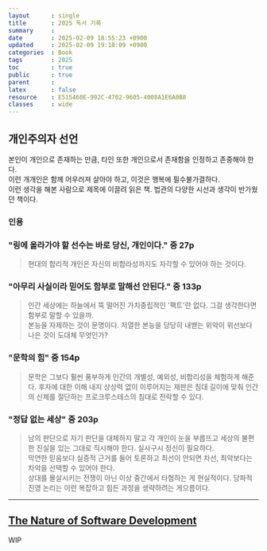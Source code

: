```yaml
---
layout      : single
title       : 2025 독서 기록
summary     : 
date        : 2025-02-09 18:55:23 +0900
updated     : 2025-02-09 19:18:09 +0900
categories  : Book
tags        : 2025
toc         : true
public      : true
parent      : 
latex       : false
resource    : E515460E-992C-4702-9605-4008A1E6A0B8
classes     : wide
---
```


## 개인주의자 선언
본인이 개인으로 존재하는 만큼, 타인 또한 개인으로서 존재함을 인정하고 존중해야 한다.  
이런 개개인은 함께 어우러져 살아야 하고, 이것은 행복에 필수불가결하다.  
이런 생각을 해본 사람으로 제목에 이끌려 읽은 책. 법관의 다양한 시선과 생각이 반가웠던 책이다.


### 인용
### "링에 올라가야 할 선수는 바로 당신, 개인이다." 중 27p
> 현대의 합리적 개인은 자신의 비합라성까지도 자각할 수 있어야 하는 것이다.

### "아무리 사실이라 믿어도 함부로 말해선 안된다." 중 133p
> 인간 세상에는 하늘에서 뚝 떨어진 가치중립적인 '팩트'란 없다. 그걸 생각한다면 함부로 말할 수 있을까.  
> 본능을 자제하는 것이 문명이다. 저열한 본능을 당당히 내밷는 위악이 위선보다 나은 것이 도대체 무엇인가?


### "문학의 힘" 중 154p
> 문학은 그보다 훨씬 풍부하게 인간의 개별성, 예외성, 비합리성을 체험하게 해준다. 후자에 대한 이해 내지 상상력 없이 이루어지는 재판은 침대 길이에 맞춰 인간의 신체를 절단하는 프로크루스테스의 침대로 전락할 수 있다.

### "정답 없는 세상" 중 203p
> 남의 판단으로 자기 판단을 대체하지 말고 각 개인이 눈을 부릅뜨고 세상의 불편한 진실을 있는 그대로 직시해야 한다. 실사구시 정신이 필요하다.  
> 막연한 믿음보다 실증적 근거를 들어 토론하고 최선이 안되면 차선, 최악보다는 차악을 선택할 수 있어야 한다.  
> 상대를 몰살시키는 전쟁이 아닌 이상 중간에서 타협하는 게 현실적이다. 당파적 진영 논리는 이런 복잡하고 힘든 과정을 생략하려는 게으름이다.

--- 

## [The Nature of Software Development](https://minseon9.github.io/wiki/The%20Nature%20of%20Software%20Development)
WIP
